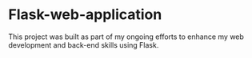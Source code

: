 # Flask-web-application
This project was built as part of my ongoing efforts to enhance my web development and back-end skills using Flask.
